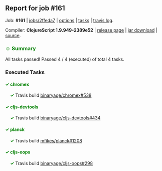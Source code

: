 ## Report for job #161

Job: **#161** | [jobs/2ffeda7](https://github.com/cljs-oss/canary/commit/2ffeda7f83b1e52479e23562ac0a4302ece2adec) | [options](options.edn) | [tasks](tasks.edn) | [travis log](https://travis-ci.org/cljs-oss/canary/builds/309365208).

Compiler: **ClojureScript 1.9.949-2389e52** | [release page](https://github.com/cljs-oss/canary/releases/tag/r1.9.949-2389e52) | [jar download](https://github.com/cljs-oss/canary/releases/download/r1.9.949-2389e52/clojurescript-1.9.949-2389e52.jar) | [source](https://github.com/clojure/clojurescript/commit/2389e52049a9bd001d173a1cb4772ed8a25de196).

### <b style='color:green'>☺ Summary</b>

All tasks passed! Passed 4 / 4 (executed) of total 4 tasks.

### Executed Tasks

#### <b style='color:green'>&#x2713; chromex</b>
&nbsp;&nbsp;&nbsp;&nbsp;<b style='color:green'>&#x2713;</b> Travis build [binaryage/chromex#538](https://travis-ci.org/binaryage/chromex/builds/309366172)<br>

#### <b style='color:green'>&#x2713; cljs-devtools</b>
&nbsp;&nbsp;&nbsp;&nbsp;<b style='color:green'>&#x2713;</b> Travis build [binaryage/cljs-devtools#434](https://travis-ci.org/binaryage/cljs-devtools/builds/309366178)<br>

#### <b style='color:green'>&#x2713; planck</b>
&nbsp;&nbsp;&nbsp;&nbsp;<b style='color:green'>&#x2713;</b> Travis build [mfikes/planck#1208](https://travis-ci.org/mfikes/planck/builds/309366173)<br>

#### <b style='color:green'>&#x2713; cljs-oops</b>
&nbsp;&nbsp;&nbsp;&nbsp;<b style='color:green'>&#x2713;</b> Travis build [binaryage/cljs-oops#298](https://travis-ci.org/binaryage/cljs-oops/builds/309366307)<br>